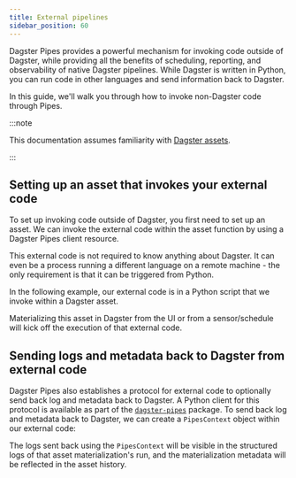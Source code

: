```yaml
---
title: External pipelines
sidebar_position: 60
---
```


Dagster Pipes provides a powerful mechanism for invoking code outside of Dagster, while providing all the benefits of scheduling, reporting, and observability of native Dagster pipelines. While Dagster is written in Python, you can run code in other languages and send information back to Dagster.

In this guide, we'll walk you through how to invoke non-Dagster code through Pipes.

:::note

This documentation assumes familiarity with [Dagster assets](/guides/build/assets).

:::

## Setting up an asset that invokes your external code

To set up invoking code outside of Dagster, you first need to set up an asset.  We can invoke the external code within the asset function by using a Dagster Pipes client resource.

This external code is not required to know anything about Dagster.  It can even be a process running a different language on a remote machine - the only requirement is that it can be triggered from Python.

In the following example, our external code is in a Python script that we invoke within a Dagster asset.

<CodeExample path="docs_beta_snippets/docs_beta_snippets/guides/external-systems/pipes/external_code_opaque.py" language="python" title="/usr/bin/external_code.py" />
<CodeExample path="docs_beta_snippets/docs_beta_snippets/guides/external-systems/pipes/asset_wrapper.py" language="python" title="Asset invoking external compute using Dagster Pipes" />

Materializing this asset in Dagster from the UI or from a sensor/schedule will kick off the execution of that external code.

## Sending logs and metadata back to Dagster from external code

Dagster Pipes also establishes a protocol for external code to optionally send back log and metadata back to Dagster.  A Python client for this protocol is available as part of the [`dagster-pipes`](/api/python-api/libraries/dagster-pipes) package.  To send back log and metadata back to Dagster, we can create a `PipesContext` object within our external code:

<CodeExample path="docs_beta_snippets/docs_beta_snippets/guides/external-systems/pipes/external_code_data_passing.py" language="python" title="/usr/bin/external_code.py" />

The logs sent back using the `PipesContext` will be visible in the structured logs of that asset materialization's run, and the materialization metadata will be reflected in the asset history.
